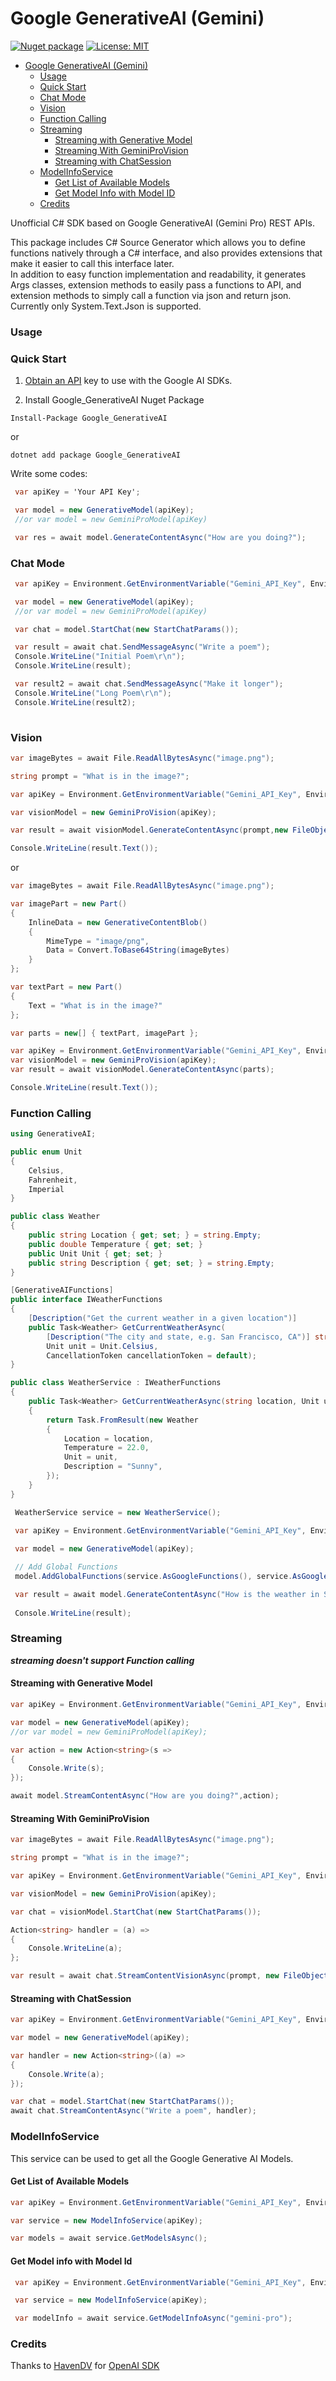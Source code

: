 # Google GenerativeAI (Gemini)
<!-- @import "[TOC]" {cmd="toc" depthFrom=1 depthTo=6 orderedList=false} -->
[![Nuget package](https://img.shields.io/nuget/vpre/Google_GenerativeAI)](https://www.nuget.org/packages/Google_GenerativeAI)
[![License: MIT](https://img.shields.io/github/license/gunpal5/Google_GenerativeAI)](https://github.com/tryAGI/OpenAI/blob/main/LICENSE.txt)
<!-- code_chunk_output -->

- [Google GenerativeAI (Gemini)](#google-generativeai-gemini)
    - [Usage](#usage)
    - [Quick Start](#quick-start)
    - [Chat Mode](#chat-mode)
    - [Vision](#vision)
    - [Function Calling](#function-calling)
    - [Streaming](#streaming)
      - [Streaming with Generative Model](#streaming-with-generative-model)
      - [Streaming With GeminiProVision](#streaming-with-googlegeminipro)
      - [Streaming with ChatSession](#streaming-with-chatsession)
    - [ModelInfoService](#modelinfoservice)
      - [Get List of Available Models](#get-list-of-available-models)
      - [Get Model Info with Model ID](#get-model-info-with-model-id)
    - [Credits](#credits)

<!-- /code_chunk_output -->


Unofficial C# SDK based on Google GenerativeAI (Gemini Pro) REST APIs.

This package includes C# Source Generator which allows you to define functions natively through a C# interface,
and also provides extensions that make it easier to call this interface later.  
In addition to easy function implementation and readability,
it generates Args classes, extension methods to easily pass a functions to API,
and extension methods to simply call a function via json and return json.  
Currently only System.Text.Json is supported.  

### Usage

### Quick Start

1) [Obtain an API](https://makersuite.google.com/app/apikey) key to use with the Google AI SDKs.

2) Install Google_GenerativeAI Nuget Package

```
Install-Package Google_GenerativeAI
```

or

```
dotnet add package Google_GenerativeAI
```

Write some codes:

```csharp
 var apiKey = 'Your API Key';

 var model = new GenerativeModel(apiKey);
 //or var model = new GeminiProModel(apiKey)

 var res = await model.GenerateContentAsync("How are you doing?");

```


### Chat Mode

```csharp
 var apiKey = Environment.GetEnvironmentVariable("Gemini_API_Key", EnvironmentVariableTarget.User);

 var model = new GenerativeModel(apiKey);
 //or var model = new GeminiProModel(apiKey)

 var chat = model.StartChat(new StartChatParams());

 var result = await chat.SendMessageAsync("Write a poem");
 Console.WriteLine("Initial Poem\r\n");
 Console.WriteLine(result);

 var result2 = await chat.SendMessageAsync("Make it longer");
 Console.WriteLine("Long Poem\r\n");
 Console.WriteLine(result2);
 
```
### Vision

```csharp
var imageBytes = await File.ReadAllBytesAsync("image.png");

string prompt = "What is in the image?";

var apiKey = Environment.GetEnvironmentVariable("Gemini_API_Key", EnvironmentVariableTarget.User);

var visionModel = new GeminiProVision(apiKey);

var result = await visionModel.GenerateContentAsync(prompt,new FileObject(imageBytes,"image.png"));

Console.WriteLine(result.Text());

```

or

```csharp
var imageBytes = await File.ReadAllBytesAsync("image.png");

var imagePart = new Part()
{
    InlineData = new GenerativeContentBlob()
    {
        MimeType = "image/png",
        Data = Convert.ToBase64String(imageBytes)
    }
};

var textPart = new Part()
{
    Text = "What is in the image?"
};

var parts = new[] { textPart, imagePart };

var apiKey = Environment.GetEnvironmentVariable("Gemini_API_Key", EnvironmentVariableTarget.User);
var visionModel = new GeminiProVision(apiKey);
var result = await visionModel.GenerateContentAsync(parts);

Console.WriteLine(result.Text());
```

### Function Calling

```csharp
using GenerativeAI;

public enum Unit
{
    Celsius,
    Fahrenheit,
    Imperial
}

public class Weather
{
    public string Location { get; set; } = string.Empty;
    public double Temperature { get; set; }
    public Unit Unit { get; set; }
    public string Description { get; set; } = string.Empty;
}

[GenerativeAIFunctions]
public interface IWeatherFunctions
{
    [Description("Get the current weather in a given location")]
    public Task<Weather> GetCurrentWeatherAsync(
        [Description("The city and state, e.g. San Francisco, CA")] string location,
        Unit unit = Unit.Celsius,
        CancellationToken cancellationToken = default);
}

public class WeatherService : IWeatherFunctions
{
    public Task<Weather> GetCurrentWeatherAsync(string location, Unit unit = Unit.Celsius, CancellationToken cancellationToken = default)
    {
        return Task.FromResult(new Weather
        {
            Location = location,
            Temperature = 22.0,
            Unit = unit,
            Description = "Sunny",
        });
    }
}

 WeatherService service = new WeatherService();
 
 var apiKey = Environment.GetEnvironmentVariable("Gemini_API_Key", EnvironmentVariableTarget.User);

 var model = new GenerativeModel(apiKey);

 // Add Global Functions
 model.AddGlobalFunctions(service.AsGoogleFunctions(), service.AsGoogleCalls())

 var result = await model.GenerateContentAsync("How is the weather in San Francisco today?");
 
 Console.WriteLine(result);
```
### Streaming
***streaming doesn't support Function calling***
#### Streaming with Generative Model

```csharp
var apiKey = Environment.GetEnvironmentVariable("Gemini_API_Key", EnvironmentVariableTarget.User);

var model = new GenerativeModel(apiKey);
//or var model = new GeminiProModel(apiKey);

var action = new Action<string>(s =>
{
    Console.Write(s);
});

await model.StreamContentAsync("How are you doing?",action);
```
#### Streaming With GeminiProVision

```csharp
var imageBytes = await File.ReadAllBytesAsync("image.png");

string prompt = "What is in the image?";

var apiKey = Environment.GetEnvironmentVariable("Gemini_API_Key", EnvironmentVariableTarget.User);

var visionModel = new GeminiProVision(apiKey);

var chat = visionModel.StartChat(new StartChatParams());

Action<string> handler = (a) =>
{
    Console.WriteLine(a);
};

var result = await chat.StreamContentVisionAsync(prompt, new FileObject(imageBytes, "image.png"), handler);

```

#### Streaming with ChatSession
```csharp
var apiKey = Environment.GetEnvironmentVariable("Gemini_API_Key", EnvironmentVariableTarget.User);

var model = new GenerativeModel(apiKey);

var handler = new Action<string>((a) =>
{
    Console.Write(a);
});

var chat = model.StartChat(new StartChatParams());
await chat.StreamContentAsync("Write a poem", handler);
```

### ModelInfoService
This service can be used to get all the Google Generative AI Models.

#### Get List of Available Models
```csharp
var apiKey = Environment.GetEnvironmentVariable("Gemini_API_Key", EnvironmentVariableTarget.User);

var service = new ModelInfoService(apiKey);

var models = await service.GetModelsAsync();
```

#### Get Model info with Model Id

```csharp
 var apiKey = Environment.GetEnvironmentVariable("Gemini_API_Key", EnvironmentVariableTarget.User);

 var service = new ModelInfoService(apiKey);

 var modelInfo = await service.GetModelInfoAsync("gemini-pro");
```

### Credits
Thanks to [HavenDV](https://github.com/HavenDV) for [OpenAI SDK](https://github.com/tryAGI/OpenAI)
